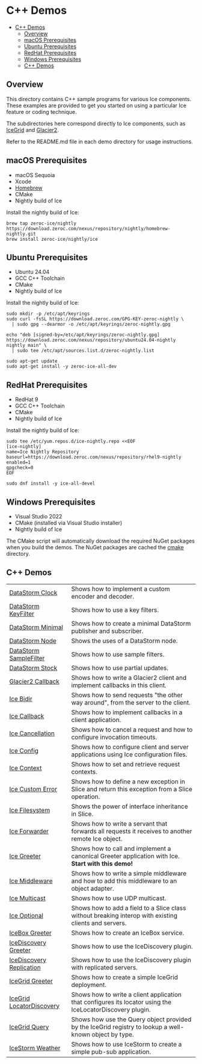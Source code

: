# C++ Demos

- [C++ Demos](#c-demos)
  - [Overview](#overview)
  - [macOS Prerequisites](#macos-prerequisites)
  - [Ubuntu Prerequisites](#ubuntu-prerequisites)
  - [RedHat Prerequisites](#redhat-prerequisites)
  - [Windows Prerequisites](#windows-prerequisites)
  - [C++ Demos](#c-demos-1)

## Overview

This directory contains C++ sample programs for various Ice components. These examples
are provided to get you started on using a particular Ice feature or coding technique.

The subdirectories here correspond directly to Ice components, such as
[IceGrid](./IceGrid) and [Glacier2](./Glacier2).

Refer to the README.md file in each demo directory for usage instructions.

## macOS Prerequisites

- macOS Sequoia
- Xcode
- [Homebrew](https://brew.sh)
- CMake
- Nightly build of Ice

Install the nightly build of Ice:

```shell
brew tap zeroc-ice/nightly  https://download.zeroc.com/nexus/repository/nightly/homebrew-nightly.git
brew install zeroc-ice/nightly/ice
```

## Ubuntu Prerequisites

- Ubuntu 24.04
- GCC C++ Toolchain
- CMake
- Nightly build of Ice

Install the nightly build of Ice:

```shell
sudo mkdir -p /etc/apt/keyrings
sudo curl -fsSL https://download.zeroc.com/GPG-KEY-zeroc-nightly \
  | sudo gpg --dearmor -o /etc/apt/keyrings/zeroc-nightly.gpg

echo "deb [signed-by=/etc/apt/keyrings/zeroc-nightly.gpg] https://download.zeroc.com/nexus/repository/ubuntu24.04-nightly nightly main" \
  | sudo tee /etc/apt/sources.list.d/zeroc-nightly.list

sudo apt-get update
sudo apt-get install -y zeroc-ice-all-dev
```

## RedHat Prerequisites

- RedHat 9
- GCC C++ Toolchain
- CMake
- Nightly build of Ice

Install the nightly build of Ice:

```shell
sudo tee /etc/yum.repos.d/ice-nightly.repo <<EOF
[ice-nightly]
name=Ice Nightly Repository
baseurl=https://download.zeroc.com/nexus/repository/rhel9-nightly
enabled=1
gpgcheck=0
EOF

sudo dnf install -y ice-all-devel
```

## Windows Prerequisites

- Visual Studio 2022
- CMake (installed via Visual Studio installer)
- Nightly build of Ice

The CMake script will automatically download the required NuGet packages when you
build the demos. The NuGet packages are cached the [cmake](./cmake) directory.

## C++ Demos

|                                                         |                                                                                                           |
| ------------------------------------------------------- | --------------------------------------------------------------------------------------------------------- |
| [DataStorm Clock](./DataStorm/clock/)                   | Shows how to implement a custom encoder and decoder.                                                      |
| [DataStorm KeyFilter](./DataStorm/keyFilter/)           | Shows how to use a key filters.                                                                           |
| [DataStorm Minimal](./DataStorm/minimal/)               | Shows how to create a minimal DataStorm publisher and subscriber.                                         |
| [DataStorm Node](./DataStorm/node/)                     | Shows the uses of a DataStorm node.                                                                       |
| [DataStorm SampleFilter](./DataStorm/sampleFilter/)     | Shows how to use sample filters.                                                                          |
| [DataStorm Stock](./DataStorm/stock/)                   | Shows how to use partial updates.                                                                         |
| [Glacier2 Callback](./Glacier2/callback/)               | Shows how to write a Glacier2 client and implement callbacks in this client.                              |
| [Ice Bidir](./Ice/bidir/)                               | Shows how to send requests "the other way around", from the server to the client.                         |
| [Ice Callback](./Ice/callback/)                         | Shows how to implement callbacks in a client application.                                                 |
| [Ice Cancellation](./Ice/cancellation/)                 | Shows how to cancel a request and how to configure invocation timeouts.                                   |
| [Ice Config](./Ice/config/)                             | Shows how to configure client and server applications using Ice configuration files.                      |
| [Ice Context](./Ice/context/)                           | Shows how to set and retrieve request contexts.                                                           |
| [Ice Custom Error](./Ice/customError/)                  | Shows how to define a new exception in Slice and return this exception from a Slice operation.            |
| [Ice Filesystem](./Ice/filesystem/)                     | Shows the power of interface inheritance in Slice.                                                        |
| [Ice Forwarder](./Ice/forwarder/)                       | Shows how to write a servant that forwards all requests it receives to another remote Ice object.         |
| [Ice Greeter](./Ice/greeter/)                           | Shows how to call and implement a canonical Greeter application with Ice. **Start with this demo!**       |
| [Ice Middleware](./Ice/middleware/)                     | Shows how to write a simple middleware and how to add this middleware to an object adapter.               |
| [Ice Multicast](./Ice/multicast/)                       | Shows how to use UDP multicast.                                                                           |
| [Ice Optional](./Ice/optional/)                         | Shows how to add a field to a Slice class without breaking interop with existing clients and servers.     |
| [IceBox Greeter](./IceBox/greeter/)                     | Shows how to create an IceBox service.                                                                    |
| [IceDiscovery Greeter](./IceDiscovery/greeter)          | Shows how to use the IceDiscovery plugin.                                                                 |
| [IceDiscovery Replication](./IceDiscovery/replication/) | Shows how to use the IceDiscovery plugin with replicated servers.                                         |
| [IceGrid Greeter](./IceGrid/greeter/)                   | Shows how to create a simple IceGrid deployment.                                                          |
| [IceGrid LocatorDiscovery](./IceGrid/locatorDiscovery/) | Shows how to write a client application that configures its locator using the IceLocatorDiscovery plugin. |
| [IceGrid Query](./IceGrid/query/)                       | Shows how use the Query object provided by the IceGrid registry to lookup a well-known object by type.    |
| [IceStorm Weather](./IceStorm/weather/)                 | Shows how to use IceStorm to create a simple pub-sub application.                                         |

